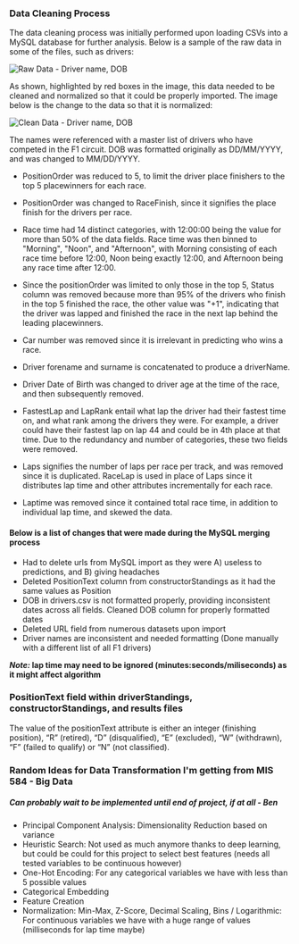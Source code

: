### Data Cleaning Process
The data cleaning process was initially performed upon loading CSVs into a MySQL database for further analysis. Below is a sample of the raw data in some of the files, such as drivers:

![Raw Data - Driver name, DOB](https://github.com/PurplelinkPL/MIS-545-Project/blob/master/images/raw-data.PNG)

As shown, highlighted by red boxes in the image, this data needed to be cleaned and normalized so that it could be properly imported. The image below is the change to the data so that it is normalized:

![Clean Data - Driver name, DOB](https://github.com/PurplelinkPL/MIS-545-Project/blob/master/images/clean-data.PNG)

The names were referenced with a master list of drivers who have competed in the F1 circuit. DOB was formatted originally as DD/MM/YYYY, and was changed to MM/DD/YYYY.

* PositionOrder was reduced to 5, to limit the driver place finishers to the top 5 placewinners for each race.

* PositionOrder was changed to RaceFinish, since it signifies the place finish for the drivers per race.

* Race time had 14 distinct categories, with 12:00:00 being the value for more than 50% of the data fields. Race time was then binned to "Morning", "Noon", and "Afternoon", with Morning consisting of each race time before 12:00, Noon being exactly 12:00, and Afternoon being any race time after 12:00.

* Since the positionOrder was limited to only those in the top 5, Status column was removed because more than 95% of the drivers who finish in the top 5 finished the race, the other value was "+1", indicating that the driver was lapped and finished the race in the next lap behind the leading placewinners.

* Car number was removed since it is irrelevant in predicting who wins a race.

* Driver forename and surname is concatenated to produce a driverName.

* Driver Date of Birth was changed to driver age at the time of the race, and then subsequently removed.

* FastestLap and LapRank entail what lap the driver had their fastest time on, and what rank among the drivers they were. For example, a driver could have their fastest lap on lap 44 and could be in 4th place at that time. Due to the redundancy and number of categories, these two fields were removed.

* Laps signifies the number of laps per race per track, and was removed since it is duplicated. RaceLap is used in place of Laps since it distributes lap time and other attributes incrementally for each race.

* Laptime was removed since it contained total race time, in addition to individual lap time, and skewed the data.



#### **Below is a list of changes that were made during the MySQL merging process**

* Had to delete urls from MySQL import as they were A) useless to predictions, and B) giving headaches
* Deleted PositionText column from constructorStandings as it had the same values as Position
* DOB in drivers.csv is not formatted properly, providing inconsistent dates across all fields. Cleaned DOB column for properly formatted dates
* Deleted URL field from numerous datasets upon import
* Driver names are inconsistent and needed formatting (Done manually with a different list of all F1 drivers)

**_Note:_ lap time may need to be ignored (minutes:seconds/miliseconds) as it might affect algorithm**

### PositionText field within driverStandings, constructorStandings, and results files
The value of the positionText attribute is either an integer (finishing position), “R” (retired), “D” (disqualified), “E” (excluded), “W” (withdrawn), “F” (failed to qualify) or “N” (not classified).

### Random Ideas for Data Transformation I'm getting from MIS 584 - Big Data
##### Can probably wait to be implemented until end of project, if at all - Ben
* Principal Component Analysis: Dimensionality Reduction based on variance
* Heuristic Search: Not used as much anymore thanks to deep learning, but could be could for this project to select best features (needs all tested variables to be continuous however)
* One-Hot Encoding: For any categorical variables we have with less than 5 possible values
* Categorical Embedding
* Feature Creation
* Normalization: Min-Max, Z-Score, Decimal Scaling, Bins / Logarithmic: For continuous variables we have with a huge range of values (milliseconds for lap time maybe)

